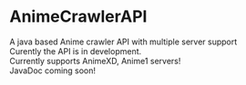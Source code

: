 # AnimeCrawlerAPI
A java based Anime crawler API with multiple server support<br/>
Curently the API is in development.<br/>
Currently supports AnimeXD, Anime1 servers!<br/>
JavaDoc coming soon!
